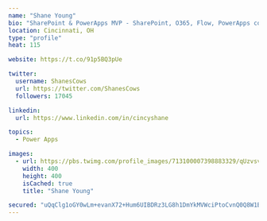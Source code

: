 ```yaml
---
name: "Shane Young"
bio: "SharePoint & PowerApps MVP - SharePoint, O365, Flow, PowerApps consulting? @PowerApps911 | Pure Snark? You found it."
location: Cincinnati, OH
type: "profile"
heat: 115

website: https://t.co/91p5BQ3pUe

twitter:
  username: ShanesCows
  url: https://twitter.com/ShanesCows
  followers: 17045

linkedin:
  url: https://www.linkedin.com/in/cincyshane

topics:
  - Power Apps

images:
  - url: https://pbs.twimg.com/profile_images/713100007398883329/qUzvsvQ3_400x400.jpg
    width: 400
    height: 400
    isCached: true
    title: "Shane Young"

secured: "uQqClg1oGY0wLm+evanX72+Hum6UIBDRz3LG8h1DmYkMVWciPtoCvnQ0Q8W1BcyYrB+1l4hsujih0BW8DBHiFrLn0xiLMF1L8apk3uqhHGtxEv0mX/+C6F2QnoQP6xfUVxOxI5FtV+onoLQuD7WmnqKmkmmWxM3wIjOzPdrsZHT3TK4jrymwxgB2pmi85pKf/+PkjbBO5VhT83OUNEFjQWVM3fhaqzwcILT13JZWbI8PeN3JY9eNaF3LKAE3Aznt+l9gHG6m/DyML+B41ewj7ebMAqFbg05jpKXGk7jutF0R/QbQ8fFMRQSWqBJNWLvU6/fpwXnSr7G2ywREyC/u281Pt4hzv2XDzhC1tvuNdtus1wzg22kMRBnc2V1SEfFmuLl+VeUYjDSh9WVjOpkWXg5EDIsBUmwyoBmmCahVyxw=;6W6HL8xnHrxge/DV2EUc1Q=="
---
```


